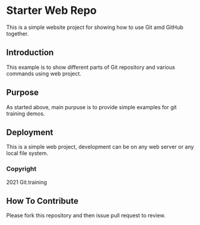 # Starter Web Repo

This is a simple website project for showing how to use Git amd GitHub together.

## Introduction

This example is to show different parts of Git repository and various commands using web project.

## Purpose

As started above, main purpuse is to provide simple examples for git training demos. 

## Deployment

This is a simple web project, development can be on any web server or any local file system.

### Copyright 

2021 Git.training

## How To Contribute
Please fork this repository and then issue pull request to review.


